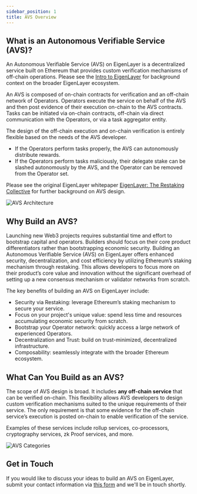 ```yaml
---
sidebar_position: 1
title: AVS Overview
---
```



## What is an Autonomous Verifiable Service (AVS)?

An Autonomous Verifiable Service (AVS) on EigenLayer is a decentralized service built on Ethereum that provides custom verification mechanisms of off-chain operations. Please see the [Intro to EigenLayer](https://docs.eigenlayer.xyz/eigenlayer/overview/) for background context on the broader EigenLayer ecosystem.

An AVS is composed of on-chain contracts for verification and an off-chain network of Operators. Operators execute the service on behalf of the AVS and then post evidence of their execution on-chain to the AVS contracts. Tasks can be initiated via on-chain contracts, off-chain via direct communication with the Operators, or via a task aggregator entity.

The design of the off-chain execution and on-chain verification is entirely flexible based on the needs of the AVS developer. 
- If the Operators perform tasks properly, the AVS can autonomously distribute rewards.
- If the Operators perform tasks maliciously, their delegate stake can be slashed autonomously by the AVS, and the Operator can be removed from the Operator set. 

 Please see the original EigenLayer whitepaper [EigenLayer: The Restaking Collective](/docs/products/eigenlayer/overview/whitepaper.md) for further background on AVS design.

![AVS Architecture](/img/avs/avs-architecture-v2.png)


## Why Build an AVS?

Launching new Web3 projects requires substantial time and effort to bootstrap capital and operators. Builders should focus on their core product differentiators rather than bootstrapping economic security. Building an Autonomous Verifiable Service (AVS) on EigenLayer offers enhanced security, decentralization, and cost efficiency by utilizing Ethereum’s staking mechanism through restaking. This allows developers to focus more on their product’s core value and innovation without the significant overhead of setting up a new consensus mechanism or validator networks from scratch.

The key benefits of building an AVS on EigenLayer include:
- Security via Restaking: leverage Ethereum’s staking mechanism to secure your service.
- Focus on your project's unique value: spend less time and resources accumulating economic security from scratch.
- Bootstrap your Operator network: quickly access a large network of experienced Operators.
- Decentralization and Trust: build on trust-minimized, decentralized infrastructure.
- Composability: seamlessly integrate with the broader Ethereum ecosystem.


## What Can You Build as an AVS?

The scope of AVS design is broad. It includes **any off-chain service** that can be verified on-chain. This flexibility allows AVS developers to design custom verification mechanisms suited to the unique requirements of their service. The only requirement is that some evidence for the off-chain service’s execution is posted on-chain to enable verification of the service.

Examples of these services include rollup services, co-processors, cryptography services, zk Proof services, and more.

![AVS Categories](/img/avs/avs-categories.png)


## Get in Touch

If you would like to discuss your ideas to build an AVS on EigenLayer, submit your contact information via [this form](https://share.hsforms.com/1BksFoaPjSk2l3pQ5J4EVCAein6l) and we'll be in touch shortly.
